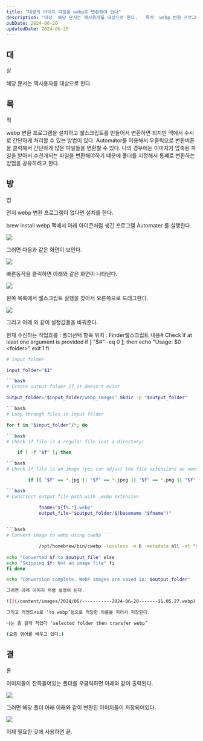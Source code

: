 ```yaml
---
title: "대량의 이미지 파일을 webp로 변환해야 한다"
description: "대상  해당 문서는 맥사용자를 대상으로 한다.   목적  webp 변환 프로그램을 설치하고 쉘스크립트를 만들어서 변환하면 되지만 맥에서 수시로 간단하게 처리할 수 있는 방법이 있다. Automator를 이용해서 우클릭으로 변환버튼을 클릭해서 간단하게 많은 파일들을 변환할 수 있다. 나의..."
pubDate: 2024-06-20
updatedDate: 2024-06-20
---
```


## 대

상

해당 문서는 맥사용자를 대상으로 한다.

## 목

적

webp 변환 프로그램을 설치하고 쉘스크립트를 만들어서 변환하면 되지만 맥에서 수시로 간단하게 처리할 수 있는 방법이 있다. Automator를 이용해서 우클릭으로 변환버튼을 클릭해서 간단하게 많은 파일들을 변환할 수 있다. 나의 경우에는 이미지가 압축된 파일을 받아서 수천개되는 파일을 변환해야하기 떄문에 폴더를 지정해서 통쨰로 변환하는 방법을 공유하려고 한다.

## 방

법

먼저 webp 변환 프로그램이 없다면 설치를 한다.

brew install webp
맥에서 아래 아이콘처럼 생긴 프로그램 Automater 를 실행한다.

![](/content/images/2024/06/DraggedImage-10.png)

그러면 다음과 같은 화면이 보인다.

![](/content/images/2024/06/-----------2024-06-20-------10.57.00.webp)

빠른동작을 클릭하면 아래와 같은 화면이 나타난다.

![](/content/images/2024/06/-----------2024-06-20-------10.59.23.webp)

왼쪽 목록에서 쉘스크립트 실행을 찾아서 오른쪽으로 드래그한다.

![](/content/images/2024/06/-----------2024-06-20-------11.01.16.webp)

그리고 아래 와 같이 설정값들을 바꿔준다.

현재 수신하는 작업흐름 : 폴더선택 항목 위치 : Finder쉘스크립트 내용# Check if at least one argument is provided if [ "$#" -eq 0 ]; then
echo "Usage: $0 &lt;folder&gt;" exit 1
fi

```bash
# Input folder

input_folder="$1"

```bash
# Create output folder if it doesn't exist

output_folder="$input_folder/webp_images" mkdir -p "$output_folder"

```bash
# Loop through files in input folder

for f in "$input_folder"/*; do

```bash
# Check if file is a regular file (not a directory)

    if [ -f "$f" ]; then

```bash
# Check if file is an image (you can adjust the file extensions as needed)

        if [[ "$f" == *.jpg || "$f" == *.jpeg || "$f" == *.png || "$f" == *.gif ]]; then

```bash
# Construct output file path with .webp extension

            fname="${f%.*}.webp"
            output_file="$output_folder/$(basename "$fname")"
            

```bash
# Convert image to webp using cwebp ```

            /opt/homebrew/bin/cwebp -lossless -m 6 -metadata all -mt "$f" -o "$output_file"
            
echo "Converted $f to $output_file" else
echo "Skipping $f: Not an image file" fi
fi done

echo "Conversion complete. WebP images are saved in: $output_folder"

그러면 아래 이미지 처럼 설정이 된다.

![](/content/images/2024/06/-----------2024-06-20-------11.05.27.webp)

그리고 커맨드+s로 ‘to webp’등으로 적당한 이름을 지어서 저장한다.

나는 좀 길게 적었다 ‘selected folder then transfer webp’

(요즘 영어를 배우고 있다.)

```

## 결

론

이미지들이 잔뜩들어있는 폴더를 우클릭하면 아래와 같이 출력된다.

![](/content/images/2024/06/DraggedImage-1-2.png)

그러면 해당 폴더 아래 아래와 같이 변환된 이미지들이 저장되어있다.

![](/content/images/2024/06/-----------2024-06-20-------11.10.50.webp)

이제 필요한 곳에 사용하면 끝.
```
